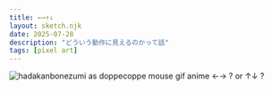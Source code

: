 ```yaml
---
title: ←→↑↓
layout: sketch.njk
date: 2025-07-28
description: "どういう動作に見えるのかって話"
tags: [pixel art]
---
```


![hadakanbonezumi as doppecoppe mouse gif anime](/images/20250728.gif)
←→ ? or ↑↓ ?